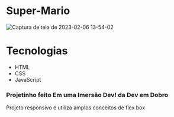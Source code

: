   # Super-Mario
  
  ![Captura de tela de 2023-02-06 13-54-02](https://user-images.githubusercontent.com/49276851/217034392-97791145-918c-41fd-818d-453b0b9d925d.png)

# Tecnologias 

* HTML
* CSS
* JavaScript

### Projetinho feito Em uma Imersão Dev! da Dev em Dobro

Projeto responsivo e utiliza amplos conceitos de flex box
